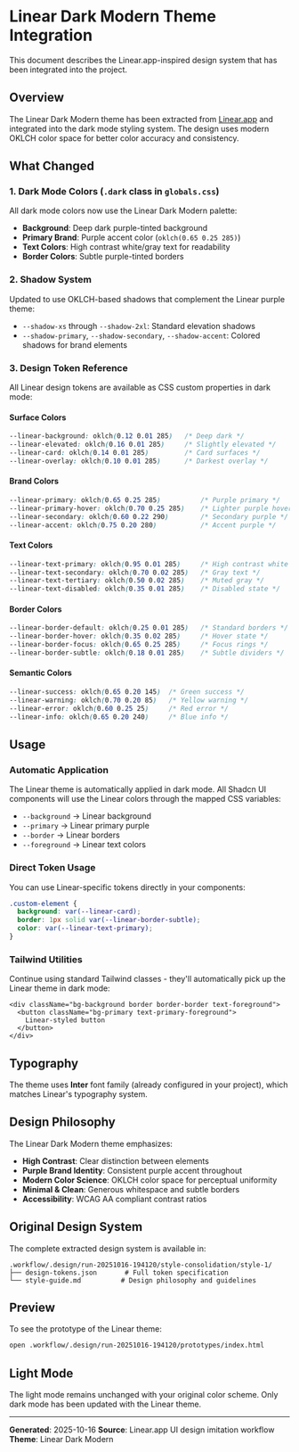 # Linear Dark Modern Theme Integration

This document describes the Linear.app-inspired design system that has been integrated into the project.

## Overview

The Linear Dark Modern theme has been extracted from [Linear.app](https://linear.app) and integrated into the dark mode styling system. The design uses modern OKLCH color space for better color accuracy and consistency.

## What Changed

### 1. Dark Mode Colors (`.dark` class in `globals.css`)

All dark mode colors now use the Linear Dark Modern palette:
- **Background**: Deep dark purple-tinted background
- **Primary Brand**: Purple accent color (`oklch(0.65 0.25 285)`)
- **Text Colors**: High contrast white/gray text for readability
- **Border Colors**: Subtle purple-tinted borders

### 2. Shadow System

Updated to use OKLCH-based shadows that complement the Linear purple theme:
- `--shadow-xs` through `--shadow-2xl`: Standard elevation shadows
- `--shadow-primary`, `--shadow-secondary`, `--shadow-accent`: Colored shadows for brand elements

### 3. Design Token Reference

All Linear design tokens are available as CSS custom properties in dark mode:

#### Surface Colors
```css
--linear-background: oklch(0.12 0.01 285)   /* Deep dark */
--linear-elevated: oklch(0.16 0.01 285)     /* Slightly elevated */
--linear-card: oklch(0.14 0.01 285)         /* Card surfaces */
--linear-overlay: oklch(0.10 0.01 285)      /* Darkest overlay */
```

#### Brand Colors
```css
--linear-primary: oklch(0.65 0.25 285)          /* Purple primary */
--linear-primary-hover: oklch(0.70 0.25 285)    /* Lighter purple hover */
--linear-secondary: oklch(0.60 0.22 290)        /* Secondary purple */
--linear-accent: oklch(0.75 0.20 280)           /* Accent purple */
```

#### Text Colors
```css
--linear-text-primary: oklch(0.95 0.01 285)     /* High contrast white */
--linear-text-secondary: oklch(0.70 0.02 285)   /* Gray text */
--linear-text-tertiary: oklch(0.50 0.02 285)    /* Muted gray */
--linear-text-disabled: oklch(0.35 0.01 285)    /* Disabled state */
```

#### Border Colors
```css
--linear-border-default: oklch(0.25 0.01 285)   /* Standard borders */
--linear-border-hover: oklch(0.35 0.02 285)     /* Hover state */
--linear-border-focus: oklch(0.65 0.25 285)     /* Focus rings */
--linear-border-subtle: oklch(0.18 0.01 285)    /* Subtle dividers */
```

#### Semantic Colors
```css
--linear-success: oklch(0.65 0.20 145)  /* Green success */
--linear-warning: oklch(0.70 0.20 85)   /* Yellow warning */
--linear-error: oklch(0.60 0.25 25)     /* Red error */
--linear-info: oklch(0.65 0.20 240)     /* Blue info */
```

## Usage

### Automatic Application

The Linear theme is automatically applied in dark mode. All Shadcn UI components will use the Linear colors through the mapped CSS variables:

- `--background` → Linear background
- `--primary` → Linear primary purple
- `--border` → Linear borders
- `--foreground` → Linear text colors

### Direct Token Usage

You can use Linear-specific tokens directly in your components:

```css
.custom-element {
  background: var(--linear-card);
  border: 1px solid var(--linear-border-subtle);
  color: var(--linear-text-primary);
}
```

### Tailwind Utilities

Continue using standard Tailwind classes - they'll automatically pick up the Linear theme in dark mode:

```tsx
<div className="bg-background border border-border text-foreground">
  <button className="bg-primary text-primary-foreground">
    Linear-styled button
  </button>
</div>
```

## Typography

The theme uses **Inter** font family (already configured in your project), which matches Linear's typography system.

## Design Philosophy

The Linear Dark Modern theme emphasizes:
- **High Contrast**: Clear distinction between elements
- **Purple Brand Identity**: Consistent purple accent throughout
- **Modern Color Science**: OKLCH color space for perceptual uniformity
- **Minimal & Clean**: Generous whitespace and subtle borders
- **Accessibility**: WCAG AA compliant contrast ratios

## Original Design System

The complete extracted design system is available in:
```
.workflow/.design/run-20251016-194120/style-consolidation/style-1/
├── design-tokens.json       # Full token specification
└── style-guide.md          # Design philosophy and guidelines
```

## Preview

To see the prototype of the Linear theme:
```bash
open .workflow/.design/run-20251016-194120/prototypes/index.html
```

## Light Mode

The light mode remains unchanged with your original color scheme. Only dark mode has been updated with the Linear theme.

---

**Generated**: 2025-10-16
**Source**: Linear.app UI design imitation workflow
**Theme**: Linear Dark Modern
